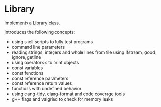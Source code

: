 # Library

Implements a Library class.

Introduces the following concepts:

- using shell scripts to fully test programs
- command line parameters
- reading strings, integers and whole lines from file using ifstream, good, ignore, getline
- using operator<< to print objects
- const variables
- const functions
- const reference parameters
- const reference return values
- functions with undefined behavior
- using clang-tidy, clang-format and code coverage tools
- g++ flags and valgrind to check for memory leaks



